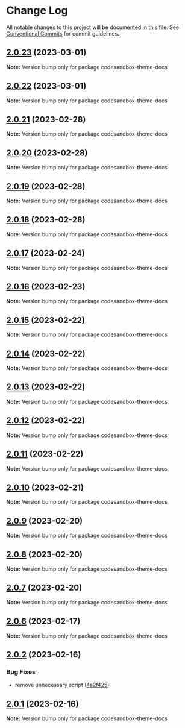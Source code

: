 # Change Log

All notable changes to this project will be documented in this file.
See [Conventional Commits](https://conventionalcommits.org) for commit guidelines.

## [2.0.23](https://github.com/shuding/nextra/compare/v2.0.22...v2.0.23) (2023-03-01)

**Note:** Version bump only for package codesandbox-theme-docs





## [2.0.22](https://github.com/shuding/nextra/compare/v2.0.21...v2.0.22) (2023-03-01)

**Note:** Version bump only for package codesandbox-theme-docs





## [2.0.21](https://github.com/shuding/nextra/compare/v2.0.20...v2.0.21) (2023-02-28)

**Note:** Version bump only for package codesandbox-theme-docs





## [2.0.20](https://github.com/shuding/nextra/compare/v2.0.19...v2.0.20) (2023-02-28)

**Note:** Version bump only for package codesandbox-theme-docs





## [2.0.19](https://github.com/shuding/nextra/compare/v2.0.18...v2.0.19) (2023-02-28)

**Note:** Version bump only for package codesandbox-theme-docs





## [2.0.18](https://github.com/shuding/nextra/compare/v2.0.17...v2.0.18) (2023-02-28)

**Note:** Version bump only for package codesandbox-theme-docs





## [2.0.17](https://github.com/shuding/nextra/compare/v2.0.16...v2.0.17) (2023-02-24)

**Note:** Version bump only for package codesandbox-theme-docs





## [2.0.16](https://github.com/shuding/nextra/compare/v2.0.15...v2.0.16) (2023-02-23)

**Note:** Version bump only for package codesandbox-theme-docs





## [2.0.15](https://github.com/shuding/nextra/compare/v2.0.14...v2.0.15) (2023-02-22)

**Note:** Version bump only for package codesandbox-theme-docs





## [2.0.14](https://github.com/shuding/nextra/compare/v2.0.13...v2.0.14) (2023-02-22)

**Note:** Version bump only for package codesandbox-theme-docs





## [2.0.13](https://github.com/shuding/nextra/compare/v2.0.12...v2.0.13) (2023-02-22)

**Note:** Version bump only for package codesandbox-theme-docs





## [2.0.12](https://github.com/shuding/nextra/compare/v2.0.11...v2.0.12) (2023-02-22)

**Note:** Version bump only for package codesandbox-theme-docs





## [2.0.11](https://github.com/shuding/nextra/compare/v2.0.10...v2.0.11) (2023-02-22)

**Note:** Version bump only for package codesandbox-theme-docs





## [2.0.10](https://github.com/shuding/nextra/compare/v2.0.9...v2.0.10) (2023-02-21)

**Note:** Version bump only for package codesandbox-theme-docs





## [2.0.9](https://github.com/shuding/nextra/compare/v2.0.8...v2.0.9) (2023-02-20)

**Note:** Version bump only for package codesandbox-theme-docs





## [2.0.8](https://github.com/shuding/nextra/compare/v2.0.7...v2.0.8) (2023-02-20)

**Note:** Version bump only for package codesandbox-theme-docs





## [2.0.7](https://github.com/shuding/nextra/compare/v2.0.6...v2.0.7) (2023-02-20)

**Note:** Version bump only for package codesandbox-theme-docs





## [2.0.6](https://github.com/shuding/nextra/compare/v2.0.5...v2.0.6) (2023-02-17)

**Note:** Version bump only for package codesandbox-theme-docs





## [2.0.2](https://github.com/shuding/nextra/compare/v2.0.1...v2.0.2) (2023-02-16)


### Bug Fixes

* remove unnecessary script ([4a2f425](https://github.com/shuding/nextra/commit/4a2f425c999aa12981c254646977917e58d280b4))





## [2.0.1](https://github.com/shuding/nextra/compare/v1.20.9...v2.0.1) (2023-02-16)

**Note:** Version bump only for package codesandbox-theme-docs
